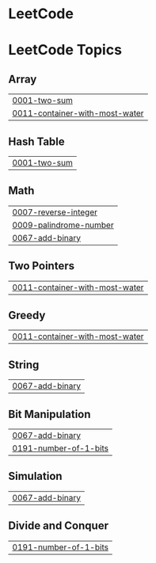 # LeetCode
<!---LeetCode Topics Start-->
# LeetCode Topics
## Array
|  |
| ------- |
| [0001-two-sum](https://github.com/NikhilKindi/LeetCode/tree/master/0001-two-sum) |
| [0011-container-with-most-water](https://github.com/NikhilKindi/LeetCode/tree/master/0011-container-with-most-water) |
## Hash Table
|  |
| ------- |
| [0001-two-sum](https://github.com/NikhilKindi/LeetCode/tree/master/0001-two-sum) |
## Math
|  |
| ------- |
| [0007-reverse-integer](https://github.com/NikhilKindi/LeetCode/tree/master/0007-reverse-integer) |
| [0009-palindrome-number](https://github.com/NikhilKindi/LeetCode/tree/master/0009-palindrome-number) |
| [0067-add-binary](https://github.com/NikhilKindi/LeetCode/tree/master/0067-add-binary) |
## Two Pointers
|  |
| ------- |
| [0011-container-with-most-water](https://github.com/NikhilKindi/LeetCode/tree/master/0011-container-with-most-water) |
## Greedy
|  |
| ------- |
| [0011-container-with-most-water](https://github.com/NikhilKindi/LeetCode/tree/master/0011-container-with-most-water) |
## String
|  |
| ------- |
| [0067-add-binary](https://github.com/NikhilKindi/LeetCode/tree/master/0067-add-binary) |
## Bit Manipulation
|  |
| ------- |
| [0067-add-binary](https://github.com/NikhilKindi/LeetCode/tree/master/0067-add-binary) |
| [0191-number-of-1-bits](https://github.com/NikhilKindi/LeetCode/tree/master/0191-number-of-1-bits) |
## Simulation
|  |
| ------- |
| [0067-add-binary](https://github.com/NikhilKindi/LeetCode/tree/master/0067-add-binary) |
## Divide and Conquer
|  |
| ------- |
| [0191-number-of-1-bits](https://github.com/NikhilKindi/LeetCode/tree/master/0191-number-of-1-bits) |
<!---LeetCode Topics End-->